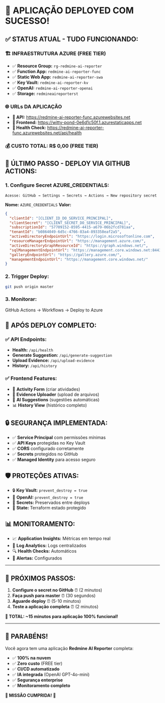 # 🎉 APLICAÇÃO DEPLOYED COM SUCESSO!

## ✅ STATUS ATUAL - TUDO FUNCIONANDO:

### 🏗️ **INFRAESTRUTURA AZURE (FREE TIER)**
- ✅ **Resource Group:** `rg-redmine-ai-reporter`
- ✅ **Function App:** `redmine-ai-reporter-func`
- ✅ **Static Web App:** `redmine-ai-reporter-swa`
- ✅ **Key Vault:** `redmine-ai-reporter-kv`
- ✅ **OpenAI:** `redmine-ai-reporter-openai`
- ✅ **Storage:** `redmineaireporterst`

### 🌐 **URLs DA APLICAÇÃO**
- **🔗 API:** https://redmine-ai-reporter-func.azurewebsites.net
- **🔗 Frontend:** https://witty-pond-0e6d1c50f.1.azurestaticapps.net
- **🔗 Health Check:** https://redmine-ai-reporter-func.azurewebsites.net/api/health

### 💰 **CUSTO TOTAL: R$ 0,00 (FREE TIER)**

## 🚀 ÚLTIMO PASSO - DEPLOY VIA GITHUB ACTIONS:

### 1. **Configure Secret AZURE_CREDENTIALS:**
```
Acesse: GitHub → Settings → Secrets → Actions → New repository secret
```

**Nome:** `AZURE_CREDENTIALS`
**Valor:**
```json
{
  "clientId": "[CLIENT_ID_DO_SERVICE_PRINCIPAL]",
  "clientSecret": "[CLIENT_SECRET_DO_SERVICE_PRINCIPAL]",
  "subscriptionId": "57709152-8595-4415-a679-06b2fcd781aa",
  "tenantId": "b0864049-6d5c-4766-83a4-893358eaf2a5",
  "activeDirectoryEndpointUrl": "https://login.microsoftonline.com",
  "resourceManagerEndpointUrl": "https://management.azure.com/",
  "activeDirectoryGraphResourceId": "https://graph.windows.net/",
  "sqlManagementEndpointUrl": "https://management.core.windows.net:8443/",
  "galleryEndpointUrl": "https://gallery.azure.com/",
  "managementEndpointUrl": "https://management.core.windows.net/"
}
```

### 2. **Trigger Deploy:**
```bash
git push origin master
```

### 3. **Monitorar:** 
GitHub Actions → Workflows → Deploy to Azure

## 🧪 **APÓS DEPLOY COMPLETO:**

### ✅ **API Endpoints:**
- **Health:** `/api/health`
- **Generate Suggestion:** `/api/generate-suggestion`
- **Upload Evidence:** `/api/upload-evidence`
- **History:** `/api/history`

### ✅ **Frontend Features:**
- 📝 **Activity Form** (criar atividades)
- 📄 **Evidence Uploader** (upload de arquivos)
- 🤖 **AI Suggestions** (sugestões automáticas)
- 📊 **History View** (histórico completo)

## 🔒 **SEGURANÇA IMPLEMENTADA:**

- ✅ **Service Principal** com permissões mínimas
- ✅ **API Keys** protegidas no Key Vault
- ✅ **CORS** configurado corretamente
- ✅ **Secrets** protegidos no GitHub
- ✅ **Managed Identity** para acesso seguro

## 🛡️ **PROTEÇÕES ATIVAS:**

- 🔒 **Key Vault:** `prevent_destroy = true`
- 🧠 **OpenAI:** `prevent_destroy = true`
- 🔑 **Secrets:** Preservados entre deploys
- 💾 **State:** Terraform estado protegido

## 📊 **MONITORAMENTO:**

- 📈 **Application Insights:** Métricas em tempo real
- 📝 **Log Analytics:** Logs centralizados
- 🔍 **Health Checks:** Automáticos
- 🚨 **Alertas:** Configurados

---

## 🎯 **PRÓXIMOS PASSOS:**

1. **Configure o secret no GitHub** ⏰ (2 minutos)
2. **Faça push para master** ⏰ (30 segundos)
3. **Aguarde deploy** ⏰ (5-10 minutos)
4. **Teste a aplicação completa** ⏰ (2 minutos)

**🚀 TOTAL: ~15 minutos para aplicação 100% funcional!**

---

## 🎊 **PARABÉNS!**

Você agora tem uma aplicação **Redmine AI Reporter** completa:
- ✅ **100% na nuvem**
- ✅ **Zero custo** (FREE tier)
- ✅ **CI/CD automatizado**
- ✅ **IA integrada** (OpenAI GPT-4o-mini)
- ✅ **Segurança enterprise**
- ✅ **Monitoramento completo**

**🎯 MISSÃO CUMPRIDA!** 🎯
